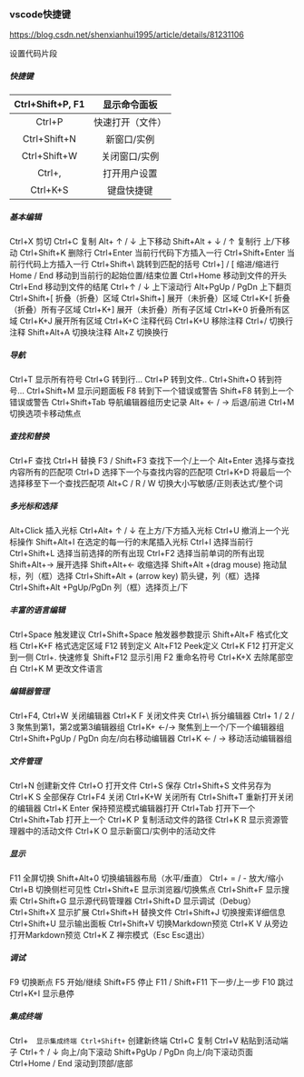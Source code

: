 ### vscode快捷键

https://blog.csdn.net/shenxianhui1995/article/details/81231106    

设置代码片段

##### 快捷键

| Ctrl+Shift+P, F1 |   显示命令面板   |
| :--------------: | :--------------: |
|      Ctrl+P      | 快速打开（文件） |
|   Ctrl+Shift+N   |   新窗口/实例    |
|   Ctrl+Shift+W   |  关闭窗口/实例   |
|      Ctrl+,      |   打开用户设置   |
|     Ctrl+K+S     |    键盘快捷键    |

##### 基本编辑

Ctrl+X	剪切
Ctrl+C	复制
Alt+ ↑ / ↓	上下移动
Shift+Alt + ↓ / ↑	复制行 上/下移动
Ctrl+Shift+K	删除行
Ctrl+Enter	当前行代码下方插入一行
Ctrl+Shift+Enter	当前行代码上方插入一行
Ctrl+Shift+\	跳转到匹配的括号
Ctrl+] / [	缩进/缩进行
Home / End	移动到当前行的起始位置/结束位置
Ctrl+Home	移动到文件的开头
Ctrl+End	移动到文件的结尾
Ctrl+↑ / ↓	上下滚动行
Alt+PgUp / PgDn	上下翻页
Ctrl+Shift+[	折叠（折叠）区域
Ctrl+Shift+]	展开（未折叠）区域
Ctrl+K+[	折叠（折叠）所有子区域
Ctrl+K+]	展开（未折叠）所有子区域
Ctrl+K+0	折叠所有区域
Ctrl+K+J	展开所有区域
Ctrl+K+C	注释代码
Ctrl+K+U	移除注释
Ctrl+/	切换行注释
Shift+Alt+A	切换块注释
Alt+Z	切换换行

##### 导航

Ctrl+T	显示所有符号
Ctrl+G	转到行...
Ctrl+P	转到文件..
Ctrl+Shift+O	转到符号...
Ctrl+Shift+M	显示问题面板
F8	转到下一个错误或警告
Shift+F8	转到上一个错误或警告
Ctrl+Shift+Tab	导航编辑器组历史记录
Alt+ ← / →	后退/前进
Ctrl+M	切换选项卡移动焦点 

##### 查找和替换

Ctrl+F	查找
Ctrl+H	替换
F3 / Shift+F3	查找下一个/上一个
Alt+Enter	选择与查找内容所有的匹配项
Ctrl+D	选择下一个与查找内容的匹配项
Ctrl+K+D	将最后一个选择移至下一个查找匹配项
Alt+C / R / W	切换大小写敏感/正则表达式/整个词

##### 多光标和选择

Alt+Click	插入光标
Ctrl+Alt+ ↑ / ↓	在上方/下方插入光标
Ctrl+U	撤消上一个光标操作
Shift+Alt+I	在选定的每一行的末尾插入光标
Ctrl+I	选择当前行
Ctrl+Shift+L	选择当前选择的所有出现
Ctrl+F2	选择当前单词的所有出现
Shift+Alt+→	展开选择
Shift+Alt+←	收缩选择
Shift+Alt +(drag mouse)	拖动鼠标，列（框）选择
Ctrl+Shift+Alt + (arrow key)	箭头键，列（框）选择
Ctrl+Shift+Alt
+PgUp/PgDn	列（框）选择页上/下

##### 丰富的语言编辑

Ctrl+Space	触发建议
Ctrl+Shift+Space	触发器参数提示
Shift+Alt+F	格式化文档
Ctrl+K+F	格式选定区域
F12	转到定义
Alt+F12	Peek定义
Ctrl+K F12	打开定义到一侧
Ctrl+.	快速修复
Shift+F12	显示引用
F2	重命名符号
Ctrl+K+X	去除尾部空白
Ctrl+K M	更改文件语言

##### 编辑器管理

Ctrl+F4, Ctrl+W	关闭编辑器
Ctrl+K F	关闭文件夹
Ctrl+\	拆分编辑器
Ctrl+ 1 / 2 / 3	聚焦到第1，第2或第3编辑器组
Ctrl+K+ ←/→	聚焦到上一个/下一个编辑器组
Ctrl+Shift+PgUp / PgDn	向左/向右移动编辑器
Ctrl+K ← / →	移动活动编辑器组

##### 文件管理

Ctrl+N	创建新文件
Ctrl+O	打开文件
Ctrl+S	保存
Ctrl+Shift+S	文件另存为
Ctrl+K S	全部保存
Ctrl+F4	关闭
Ctrl+K+W	关闭所有
Ctrl+Shift+T	重新打开关闭的编辑器
Ctrl+K Enter	保持预览模式编辑器打开
Ctrl+Tab	打开下一个
Ctrl+Shift+Tab	打开上一个
Ctrl+K P	复制活动文件的路径
Ctrl+K R	显示资源管理器中的活动文件
Ctrl+K O	显示新窗口/实例中的活动文件

##### 显示

F11	全屏切换
Shift+Alt+0	切换编辑器布局（水平/垂直）
Ctrl+ = / -	放大/缩小
Ctrl+B	切换侧栏可见性 
Ctrl+Shift+E	显示浏览器/切换焦点
Ctrl+Shift+F	显示搜索
Ctrl+Shift+G	显示源代码管理器
Ctrl+Shift+D	显示调试（Debug）
Ctrl+Shift+X	显示扩展 
Ctrl+Shift+H	替换文件
Ctrl+Shift+J	切换搜索详细信息
Ctrl+Shift+U	显示输出面板
Ctrl+Shift+V	切换Markdown预览
Ctrl+K V	从旁边打开Markdown预览
Ctrl+K Z	禅宗模式（Esc Esc退出）

##### 调试

F9	切换断点
F5	开始/继续
Shift+F5	停止
F11 / Shift+F11	下一步/上一步
F10	跳过
Ctrl+K+I	显示悬停

##### 集成终端

Ctrl+`	显示集成终端
Ctrl+Shift+`	创建新终端 
Ctrl+C	复制
Ctrl+V	粘贴到活动端子
Ctrl+↑ / ↓	向上/向下滚动
Shift+PgUp / PgDn	向上/向下滚动页面
Ctrl+Home / End	滚动到顶部/底部